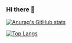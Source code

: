 ### Hi there 👋

[![Anurag's GitHub stats](https://github-readme-stats.vercel.app/api?username=amoralchik&theme=radical&show_icons=true)](https://github.com/anuraghazra/github-readme-stats)

[![Top Langs](https://github-readme-stats.vercel.app/api/top-langs/?username=amoralchik&theme=radical&show_icons=true&layout=compact)](https://github.com/anuraghazra/github-readme-stats)
<!--
**Amoralchik/Amoralchik** is a ✨ _special_ ✨ repository because its `README.md` (this file) appears on your GitHub profile.

Here are some ideas to get you started:

- 🔭 I’m currently working on ...
- 🌱 I’m currently learning ...
- 👯 I’m looking to collaborate on ...
- 🤔 I’m looking for help with ...
- 💬 Ask me about ...
- 📫 How to reach me: ...
- 😄 Pronouns: ...
- ⚡ Fun fact: ...
-->
